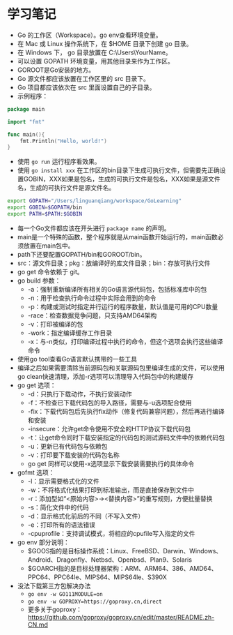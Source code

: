 # 学习笔记

* Go 的工作区（Workspace）。go env查看环境变量。
* 在 Mac 或 Linux 操作系统下，在 $HOME 目录下创建 go 目录。
* 在 Windows 下， go 目录放置在 C:\Users\YourName。
* 可以设置 GOPATH 环境变量，用其他目录来作为工作区。
* GOROOT是Go安装的地方。
* Go 源文件都应该放置在工作区里的 src 目录下。
* Go 项目都应该依次在 src 里面设置自己的子目录。
* 示例程序：
```go
package main

import "fmt"

func main(){
	fmt.Println("Hello, world!")
}
```
* 使用 `go run` 运行程序看效果。
* 使用 `go install xxx` 在工作区的bin目录下生成可执行文件，但需要先正确设置GOBIN，XXX如果是包名，生成的可执行文件是包名，XXX如果是源文件名，生成的可执行文件是源文件名。
```bash
export GOPATH="/Users/linguanqiang/workspace/GoLearning"
export GOBIN=$GOPATH/bin
export PATH=$PATH:$GOBIN
```
* 每一个Go文件都应该在开头进行 `package name` 的声明。
* main是一个特殊的函数，整个程序就是从main函数开始运行的，main函数必须放置在main包中。
* path下还要配置GOPATH/bin和GOROOT/bin。
* src：源文件目录；pkg：放编译好的库文件目录；bin：存放可执行文件
* go get 命令依赖于 git。
* go build 参数：
  * -a：强制重新编译所有相关的Go语言源代码包，包括标准库中的包
  * -n：用于检查执行命令过程中实际会用到的命令
  * -p：构建或测试时指定并行运行的程序数量，默认值是可用的CPU数量
  * -race：检查数据竞争问题，只支持AMD64架构
  * -v：打印被编译的包
  * -work：指定编译缓存工作目录
  * -x：与-n类似，打印编译过程中执行的命令，但这个选项会执行这些编译命令
* 使用go tool查看Go语言默认携带的一些工具
* 编译之后如果需要清除当前源码包和关联源码包里编译生成的文件，可以使用go clean快速清理，添加-r选项可以清理导入代码包中的构建缓存
* go get 选项：
  * -d：只执行下载动作，不执行安装动作
  * -f：不检查已下载代码包的导入路径，需要与-u选项配合使用
  * -fix：下载代码包后先执行fix动作（修复代码兼容问题），然后再进行编译和安装
  * -insecure：允许get命令使用不安全的HTTP协议下载代码包
  * -t：让get命令同时下载安装指定的代码包的测试源码文件中的依赖代码包
  * -u：更新已有代码包与依赖包
  * -v：打印要下载安装的代码包名称
  * go get 同样可以使用-x选项显示下载安装需要执行的具体命令
* gofmt 选项：
  * -l：显示需要格式化的文件
  * -w：不将格式化结果打印到标准输出，而是直接保存到文件中
  * -r：添加型如“<原始内容>-><替换内容>”的重写规则，方便批量替换
  * -s：简化文件中的代码
  * -d：显示格式化前后的不同（不写入文件）
  * -e：打印所有的语法错误
  * -cpuprofile：支持调试模式，将相应的cpufile写入指定的文件
* go env 部分说明：
  * $GOOS指的是目标操作系统：Linux、FreeBSD、Darwin、Windows、Android、Dragonfly、Netbsd、Openbsd、Plan9、Solaris
  * $GOARCH指的是目标处理器架构：ARM、ARM64、386、AMD64、PPC64、PPC64le、MIPS64、MIPS64le、S390X
* 没法下载第三方包解决办法
  * ` go env -w GO111MODULE=on `
  * ` go env -w GOPROXY=https://goproxy.cn,direct `
  * 更多关于goproxy：https://github.com/goproxy/goproxy.cn/edit/master/README.zh-CN.md

